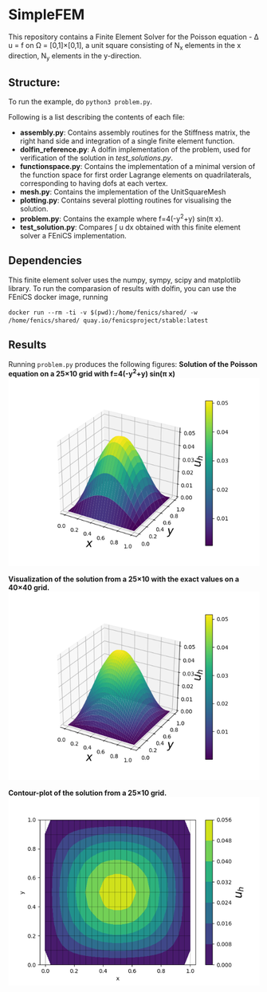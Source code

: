 # SimpleFEM
This repository contains a Finite Element Solver for the Poisson equation - &Delta; u = f on &Omega; = [0,1]&#215;[0,1],
a unit square consisting of N<sub>x</sub> elements in the x direction, N<sub>y</sub> elements in the y-direction.

## Structure:
To run the example, do `python3 problem.py`.

Following is a list describing the contents of each file:
- **assembly.py**: Contains assembly routines for the Stiffness matrix, the right hand side and integration of a single finite 
element function.
- **dolfin_reference.py**: A dolfin implementation of the problem, used for verification of the solution in *test_solutions.py*.
- **functionspace.py**: Contains the implementation of a minimal version of the function space for
first order Lagrange elements on quadrilaterals, corresponding to having dofs at each vertex.
- **mesh.py**: Contains the implementation of the UnitSquareMesh
- **plotting.py**: Contains several plotting routines for visualising the solution.
- **problem.py**: Contains the example where f=4(-y<sup>2</sup>+y) sin(&#960; x).
- **test_solution.py**: Compares &#8747; u dx obtained with this finite element solver a FEniCS implementation.


## Dependencies
This finite element solver uses the numpy, sympy, scipy and matplotlib library.
To run the comparasion of results with dolfin, you can use the FEniCS docker image, running
```
docker run --rm -ti -v $(pwd):/home/fenics/shared/ -w /home/fenics/shared/ quay.io/fenicsproject/stable:latest
```

## Results
Running `problem.py` produces the following figures:
**Solution of the Poisson equation on a 25&#215;10 grid with f=4(-y<sup>2</sup>+y) sin(&#960; x)**
![Solution of the Poisson equation visualized](Figures/u_h.png)

**Visualization of the solution from a 25&#215;10 with the exact values on a 40&#215;40 grid.**
![Custom mesh visualization](Figures/u_h_custom.png)

**Contour-plot of the solution from a 25&#215;10 grid.**
![Custom mesh visualization](Figures/u_h_contour.png)

